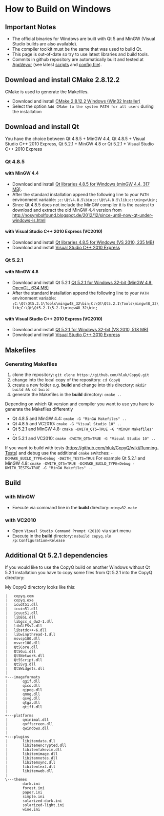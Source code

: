 # How to Build on Windows

## Important Notes
* The official binaries for Windows are built with Qt 5 and MinGW (Visual Studio builds are also available).
* The compiler toolkit must be the same that was used to build Qt.
* This page is out-of-date so try to use latest libraries and build tools.
* Commits in github repository are automatically built and tested at [AppVeyor](https://ci.appveyor.com/project/hluk/copyq)
(see latest [scripts](https://github.com/hluk/CopyQ/tree/master/utils/appveyor)
and [config file](https://github.com/hluk/CopyQ/blob/master/appveyor.yml)).

## Download and install CMake 2.8.12.2
CMake is used to generate the Makefiles.
* Download and install [CMake 2.8.12.2 Windows (Win32 Installer)](http://www.cmake.org/files/v2.8/cmake-2.8.12.2-win32-x86.exe)
* Select the option `Add CMake to the system PATH for all users` during the installation

## Download and install Qt
You have the choice between Qt 4.8.5 + MinGW 4.4, Qt 4.8.5 + Visual Studio C++ 2010 Express, Qt 5.2.1 + MinGW 4.8 or Qt 5.2.1 + Visual Studio C++ 2010 Express
### Qt 4.8.5
#### with MinGW 4.4
* Download and install [Qt libraries 4.8.5 for Windows (minGW 4.4, 317 MB)](http://download.qt-project.org/official_releases/qt/4.8/4.8.5/qt-win-opensource-4.8.5-mingw.exe).
* After the standard installation append the following line to your `PATH` environment variable:
`;c:\Qt\4.8.5\bin;c:\Qt\4.8.5\lib;c:\mingw\bin;`
* Since Qt 4.8.5 does not include the MinGW compiler it is the easiest to download and extract the old MinGW 4.4 version from http://nosymbolfound.blogspot.de/2012/12/since-until-now-qt-under-windows-is.html

#### with Visual Studio C++ 2010 Express (VC2010)
* Download and install [Qt libraries 4.8.5 for Windows (VS 2010, 235 MB)](http://download.qt-project.org/official_releases/qt/4.8/4.8.5/qt-win-opensource-4.8.5-vs2010.exe)
* Download and install [Visual Studio C++ 2010 Express](http://www.visualstudio.com/de-de/downloads/download-visual-studio-vs#DownloadFamilies_4)

### Qt 5.2.1
#### with MinGW 4.8
* Download and install Qt 5.2.1 [Qt 5.2.1 for Windows 32-bit (MinGW 4.8, OpenGL, 634 MB)](http://download.qt-project.org/official_releases/qt/5.2/5.2.1/qt-opensource-windows-x86-mingw48_opengl-5.2.1.exe)
* After the standard installation append the following line to your `PATH` environment variable:
`;C:\Qt\Qt5.2.1\Tools\mingw48_32\bin;C:\Qt\Qt5.2.1\Tools\mingw48_32\lib;C:\Qt\Qt5.2.1\5.2.1\mingw48_32\bin;`

#### with Visual Studio C++ 2010 Express (VC2010)
* Download and install [Qt 5.2.1 for Windows 32-bit (VS 2010, 518 MB)](http://download.qt-project.org/official_releases/qt/5.2/5.2.1/qt-opensource-windows-x86-msvc2010-5.2.1.exe)
* Download and install [Visual Studio C++ 2010 Express](http://www.visualstudio.com/de-de/downloads/download-visual-studio-vs#DownloadFamilies_4)

## Makefiles
### Generating Makefiles
1. clone the repository: `git clone https://github.com/hluk/CopyQ.git`
1. change into the local copy of the repository: `cd CopyQ`
1. create a new folder e.g. **build** and change into this directory: `mkdir build && cd build`
1. generate the Makefiles in the **build** directory: `cmake ..`

Depending on which Qt version and compiler you want to use you have to generate the Makefiles differently
* Qt 4.8.5 and MinGW 4.4: `cmake -G "MinGW Makefiles" ..`
* Qt 4.8.5 and VC2010: `cmake -G "Visual Studio 10" ..`
* Qt 5.2.1 and MinGW 4.8: `cmake -DWITH_QT5=TRUE -G "MinGW Makefiles" ..`
* Qt 5.2.1 and VC2010: `cmake -DWITH_QT5=TRUE -G "Visual Studio 10" ..`

If you want to build with tests (https://github.com/hluk/CopyQ/wiki/Running-Tests) and debug use the additional `cmake` switches: `-DCMAKE_BUILD_TYPE=Debug -DWITH_TESTS=TRUE`
For example Qt 5.2.1 and MinGW 4.8: `cmake -DWITH_QT5=TRUE -DCMAKE_BUILD_TYPE=Debug -DWITH_TESTS=TRUE -G "MinGW Makefiles" ..`

## Build
### with MinGW
* Execute via command line in the **build** directory: `mingw32-make`

### with VC2010
* Open `Visual Studio Command Prompt (2010)` via start menu
* Execute in the **build** directory: `msbuild copyq.sln /p:Configuration=Release`

## Additional Qt 5.2.1 dependencies
If you would like to use the CopyQ build on another Windows without Qt 5.2.1 installation you have to copy some files from Qt 5.2.1 into the CopyQ directory:

My CopyQ directory looks like this:
```
|   copyq.com
|   copyq.exe
|   icudt51.dll
|   icuin51.dll
|   icuuc51.dll
|   libEGL.dll
|   libgcc_s_dw2-1.dll
|   libGLESv2.dll
|   libstdc++-6.dll
|   libwinpthread-1.dll
|   msvcp100.dll
|   msvcr100.dll
|   Qt5Core.dll
|   Qt5Gui.dll
|   Qt5Network.dll
|   Qt5Script.dll
|   Qt5Svg.dll
|   Qt5Widgets.dll
|   
+---imageformats
|       qgif.dll
|       qico.dll
|       qjpeg.dll
|       qmng.dll
|       qsvg.dll
|       qtga.dll
|       qtiff.dll
|       
+---platforms
|       qminimal.dll
|       qoffscreen.dll
|       qwindows.dll
|       
+---plugins
|       libitemdata.dll
|       libitemencrypted.dll
|       libitemfakevim.dll
|       libitemimage.dll
|       libitemnotes.dll
|       libitemsync.dll
|       libitemtext.dll
|       libitemweb.dll
|       
\---themes
        dark.ini
        forest.ini
        paper.ini
        simple.ini
        solarized-dark.ini
        solarized-light.ini
        wine.ini
```

